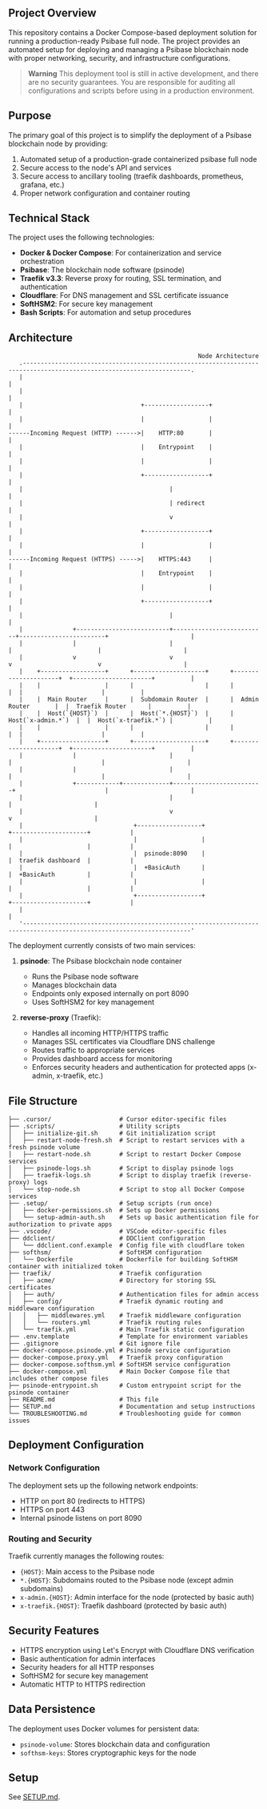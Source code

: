 ## Project Overview

This repository contains a Docker Compose-based deployment solution for running a production-ready Psibase full node. The project provides an automated setup for deploying and managing a Psibase blockchain node with proper networking, security, and infrastructure configurations.

> **Warning**
> This deployment tool is still in active development, and there are no security guarantees. You are responsible for auditing all configurations and scripts before using in a production environment.

## Purpose

The primary goal of this project is to simplify the deployment of a Psibase blockchain node by providing:

1. Automated setup of a production-grade containerized psibase full node
2. Secure access to the node's API and services
3. Secure access to ancillary tooling (traefik dashboards, prometheus, grafana, etc.)
4. Proper network configuration and container routing

## Technical Stack

The project uses the following technologies:

- **Docker & Docker Compose**: For containerization and service orchestration
- **Psibase**: The blockchain node software (psinode)
- **Traefik v3.3**: Reverse proxy for routing, SSL termination, and authentication
- **Cloudflare**: For DNS management and SSL certificate issuance
- **SoftHSM2**: For secure key management
- **Bash Scripts**: For automation and setup procedures

## Architecture

```svgbob
                                                     Node Architecture
   .---------------------------------------------------------------------------------------------------------------------.
   |                                                                                                                     |
   |                                                                                                                     |
   |                                 +------------------+                                                                |
   |                                 |                  |                                                                |
------Incoming Request (HTTP) ------>|    HTTP:80       |                                                                |
   |                                 |    Entrypoint    |                                                                |
   |                                 |                  |                                                                |
   |                                 +------------------+                                                                |
   |                                         |                                                                           |
   |                                         | redirect                                                                  |
   |                                         v                                                                           |
   |                                 +------------------+                                                                |
   |                                 |                  |                                                                |
------Incoming Request (HTTPS) ----->|    HTTPS:443     |                                                                |
   |                                 |    Entrypoint    |                                                                |
   |                                 |                  |                                                                |
   |                                 +------------------+                                                                |
   |                                         |                                                                           |
   |              +--------------------------+--------------------------+------------------------+                       |
   |              |                          |                          |                        |                       |
   |              v                          v                          v                        v                       |
   |    +------------------+      +--------------------+      +---------------------+  +----------------------+          |
   |    |                  |      |                    |      |                     |  |                      |          |
   |    |  Main Router     |      |  Subdomain Router  |      |  Admin Router       |  |  Traefik Router      |          |
   |    |  Host(`{HOST}`)  |      |  Host(`*.{HOST}`)  |      |  Host(`x-admin.*`)  |  |  Host(`x-traefik.*`) |          |
   |    |                  |      |                    |      |                     |  |                      |          |
   |    +------------------+      +--------------------+      +---------------------+  +----------------------+          |
   |              |                          |                         |                         |                       |
   |              |                          |                         |                         |                       |
   |              +------------+-------------+-------------------------+                         |                       |
   |                                         |                                                   |                       |
   |                                         v                                                   v                       |
   |                               +------------------+                                +---------------------+           |
   |                               |                  |                                |                     |           |
   |                               |  psinode:8090    |                                |  traefik dashboard  |           |
   |                               |  +BasicAuth      |                                |  +BasicAuth         |           |
   |                               |                  |                                |                     |           |
   |                               +------------------+                                +---------------------+           |
   |                                                                                                                     |
   '---------------------------------------------------------------------------------------------------------------------'
```

The deployment currently consists of two main services:

1. **psinode**: The Psibase blockchain node container
   - Runs the Psibase node software
   - Manages blockchain data
   - Endpoints only exposed internally on port 8090
   - Uses SoftHSM2 for key management

2. **reverse-proxy** (Traefik): 
   - Handles all incoming HTTP/HTTPS traffic
   - Manages SSL certificates via Cloudflare DNS challenge
   - Routes traffic to appropriate services
   - Provides dashboard access for monitoring
   - Enforces security headers and authentication for protected apps (x-admin, x-traefik, etc.)

## File Structure

```
├── .cursor/                   # Cursor editor-specific files
├── .scripts/                  # Utility scripts
│   ├── initialize-git.sh      # Git initialization script
│   ├── restart-node-fresh.sh  # Script to restart services with a fresh psinode volume
│   ├── restart-node.sh        # Script to restart Docker Compose services
│   ├── psinode-logs.sh        # Script to display psinode logs
│   ├── traefik-logs.sh        # Script to display traefik (reverse-proxy) logs
│   └── stop-node.sh           # Script to stop all Docker Compose services
├── .setup/                    # Setup scripts (run once)
│   ├── docker-permissions.sh  # Sets up Docker permissions
│   └── setup-admin-auth.sh    # Sets up basic authentication file for authorization to private apps
├── .vscode/                   # VSCode editor-specific files
├── ddclient/                  # DDClient configuration
│   └── ddclient.conf.example  # Config file with cloudflare token 
├── softhsm/                   # SoftHSM configuration
│   └── Dockerfile             # Dockerfile for building SoftHSM container with initialized token
├── traefik/                   # Traefik configuration
│   ├── acme/                  # Directory for storing SSL certificates
│   ├── auth/                  # Authentication files for admin access
│   ├── config/                # Traefik dynamic routing and middleware configuration
│   │   ├── middlewares.yml    # Traefik middleware configuration
│   │   └── routers.yml        # Traefik routing rules
│   └── traefik.yml            # Main Traefik static configuration
├── .env.template              # Template for environment variables
├── .gitignore                 # Git ignore file
├── docker-compose.psinode.yml # Psinode service configuration
├── docker-compose.proxy.yml   # Traefik proxy configuration
├── docker-compose.softhsm.yml # SoftHSM service configuration
├── docker-compose.yml         # Main Docker Compose file that includes other compose files
├── psinode-entrypoint.sh      # Custom entrypoint script for the psinode container
├── README.md                  # This file
├── SETUP.md                   # Documentation and setup instructions
└── TROUBLESHOOTING.md         # Troubleshooting guide for common issues
```

## Deployment Configuration

### Network Configuration

The deployment sets up the following network endpoints:

- HTTP on port 80 (redirects to HTTPS)
- HTTPS on port 443
- Internal psinode listens on port 8090

### Routing and Security

Traefik currently manages the following routes:

- `{HOST}`: Main access to the Psibase node
- `*.{HOST}`: Subdomains routed to the Psibase node (except admin subdomains)
- `x-admin.{HOST}`: Admin interface for the node (protected by basic auth)
- `x-traefik.{HOST}`: Traefik dashboard (protected by basic auth)

## Security Features

- HTTPS encryption using Let's Encrypt with Cloudflare DNS verification
- Basic authentication for admin interfaces
- Security headers for all HTTP responses
- SoftHSM2 for secure key management
- Automatic HTTP to HTTPS redirection

## Data Persistence

The deployment uses Docker volumes for persistent data:

- `psinode-volume`: Stores blockchain data and configuration
- `softhsm-keys`: Stores cryptographic keys for the node

## Setup

See [SETUP.md](./SETUP.md).